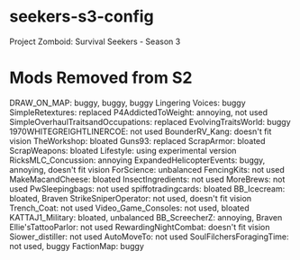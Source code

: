 # seekers-s3-config
Project Zomboid: Survival Seekers - Season 3

# Mods Removed from S2
DRAW_ON_MAP: buggy, buggy, buggy
Lingering Voices: buggy
SimpleRetextures: replaced
P4AddictedToWeight: annoying, not used
SimpleOverhaulTraitsandOccupations: replaced
EvolvingTraitsWorld: buggy
1970WHITEGREIGHTLINERCOE: not used
BounderRV_Kang: doesn't fit vision
TheWorkshop: bloated
Guns93: replaced
ScrapArmor: bloated
ScrapWeapons: bloated
Lifestyle: using experimental version
RicksMLC_Concussion: annoying
ExpandedHelicopterEvents: buggy, annoying, doesn't fit vision
ForScience: unbalanced
FencingKits: not used
MakeMacandCheese: bloated
InsectIngredients: not used
MoreBrews: not used
PwSleepingbags: not used
spiffotradingcards: bloated
BB_Icecream: bloated, Braven
StrikeSniperOperator: not used, doesn't fit vision
Trench_Coat: not used
Video_Game_Consoles: not used, bloated
KATTAJ1_Military: bloated, unbalanced
BB_ScreecherZ: annoying, Braven
Ellie'sTattooParlor: not used
RewardingNightCombat: doesn't fit vision
Siower_distiller: not used
AutoMoveTo: not used
SoulFilchersForagingTime: not used, buggy
FactionMap: buggy
